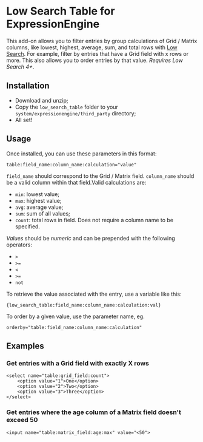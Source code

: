 # Low Search Table for ExpressionEngine

This add-on allows you to filter entries by group calculations of Grid / Matrix columns, like lowest, highest, average, sum, and total rows with [Low Search](http://gotolow.com/addons/low-search). For example, filter by entries that have a Grid field with x rows or more. This also allows you to order entries by that value. *Requires Low Search 4+*.

## Installation

- Download and unzip;
- Copy the `low_search_table` folder to your `system/expressionengine/third_party` directory;
- All set!

## Usage

Once installed, you can use these parameters in this format:

    table:field_name:column_name:calculation="value"

`field_name` should correspond to the Grid / Matrix field. `column_name` should be a valid column within that field.Valid calculations are:

- `min`: lowest value;
- `max`: highest value;
- `avg`: average value;
- `sum`: sum of all values;
- `count`: total rows in field. Does not require a column name to be specified.

*Values* should be *numeric* and can be prepended with the following operators:

- `>`
- `>=`
- `<`
- `>=`
- `not`

To retrieve the value associated with the entry, use a variable like this:

    {low_search_table:field_name:column_name:calculation:val}

To order by a given value, use the parameter name, eg.

    orderby="table:field_name:column_name:calculation"

## Examples

### Get entries with a Grid field with exactly X rows

    <select name="table:grid_field:count">
        <option value="1">One</option>
        <option value="2">Two</option>
        <option value="3">Three</option>
    </select>

### Get entries where the age column of a Matrix field doesn't exceed 50

    <input name="table:matrix_field:age:max" value="<50">